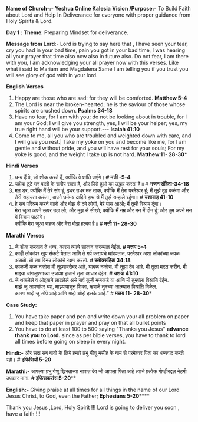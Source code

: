 **Name of Church-:**-  **Yeshua Online Kalesia**
**Vision /Purpose:-**    To Build Faith about Lord and Help In Deliverance for everyone with proper                                       guidance from Holy Spirits & Lord.


**Day 1 :** 
**Theme**: Preparing Mindset for deliverance.

**Message from Lord**:-
	Lord is trying to say here that , I have seen your tear, cry you had in your bad time, pain you got in your bad time, I was hearing all your prayer that time also now also in future also.
	Do not fear, I am there with you, I am acknowledging your all prayer now with this verses.
	Like what i said to Mariam and Magdalena Same I am telling you if you trust you will see glory of god with in your lord.
	

**English  Verses**
1. Happy are those who are sad: for they will be comforted. **Matthew 5-4**
2. The Lord is near the broken-hearted; he is the saviour of those whose spirits are crushed down. **Psalms 34-18**
3. Have no fear, for I am with you; do not be looking about in trouble, for I am your God; I will give you strength, yes, I will be your helper; yes, my true right hand will be your support.--- **Isaiah 41:10**
4. Come to me, all you who are troubled and weighted down with care, and I will give you rest.|
	Take my yoke on you and become like me, for I am gentle and without pride, and you will have rest for your souls;
    For my yoke is good, and the weight I take up is not hard. **Matthew 11- 28-30***

**Hindi Verses**
1. धन्य हैं वे, जो शोक करते हैं, क्योंकि वे शांति पाएंगे। **# मत्ती -5-4**
2. यहोवा टूटे मन वालों के समीप रहता है, और पिसे हुओं का उद्धार करता है॥ # **भजन संहिता-34-18**
3. मत डर, क्योंकि मैं तेरे संग हूं, इधर उधर मत ताक, क्योंकि मैं तेरा परमेश्वर हूं; मैं तुझे दृढ़ करूंगा और तेरी सहायता करूंगा, अपने धर्ममय दाहिने हाथ से मैं तुझे सम्हाले रहूंगा॥ # **यशायाह 41-10**
4.  हे सब परिश्रम करने वालों और बोझ से दबे लोगों, मेरे पास आओ; मैं तुम्हें विश्राम दूंगा।  
	मेरा जूआ अपने ऊपर उठा लो; और मुझ से सीखो; क्योंकि मैं नम्र और मन में दीन हूं: और तुम अपने मन में विश्राम पाओगे।  
	क्योंकि मेरा जूआ सहज और मेरा बोझ हल्का है॥ # **मत्ती 11- 28-30**

**Marathi Verses**
1. जे शोक करतात ते धन्य, कारण त्याचे सांत्वन करण्यात येईल.  **# मत्तय  5-4**
2. काही लोकांवर खूप संकटे येतात आणि ते गर्व करायचे थांबवतात. परमेश्वर अशा लोकांच्या जवळ असतो. तो त्या विनम्र लोकांचे रक्षण करतो. **# स्तोत्रसंहिता 34:18**
3.  काळजी करू नकोस मी तुझ्याबरोबर आहे, घाबरू नकोस. मी तुझा देव आहे. मी तुला मदत करीन. मी माझ्या चांगलुपणाच्या उजव्या हाताने तुला आधार देईन. # **यशया 41:10**
4. जे थकलेले व ओझ्याने लादलेले असे सर्व तुम्ही मजकडे या आणि मी तुम्हांला विश्रांति देईन.  
    माझे जू आपणांवर घ्या, माझ्यापासून शिका, म्हणजे तुमच्या आत्म्यास विश्रांति मिळेल.  
    कारण माझे जू सोपे आहे आणि माझे ओझे हलके आहे.” # **मत्तय 11- 28-30***


**Case Study:**
1. You have take paper and pen and write down your all problem on paper and keep that paper in prayer and pray on that all bullet points 
2. You have to do at least 100 to 500 saying "Thanks you Jesus" **advance thank you to Lord.**
    since as per bible verses, you have to thank to lord all times before going on sleep in every night.

**Hindi:-**
और सदा सब बातों के लिये हमारे प्रभु यीशु मसीह के नाम से परमेश्वर पिता का धन्यवाद करते रहो। # **इफिसियों 5-20**

**Marathi:-**
आपल्या प्रभु येशू ख्रिस्ताच्या नावात देव जो आपला पिता आहे त्याचे प्रत्येक गोष्टीबद्दल नेहमी उपकार माना. **# इफिसकरांस 5-20****

**English:-**
Giving praise at all times for all things in the name of our Lord Jesus Christ, to God, even the Father;
**Ephesians 5-20******

Thank you Jesus ,Lord, Holy Spirit !!! Lord is going to deliver you soon , have a faith !!!